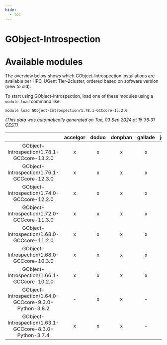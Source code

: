 ```yaml
---
hide:
  - toc
---
```


GObject-Introspection
=====================

# Available modules


The overview below shows which GObject-Introspection installations are available per HPC-UGent Tier-2cluster, ordered based on software version (new to old).

To start using GObject-Introspection, load one of these modules using a `module load` command like:

```shell
module load GObject-Introspection/1.78.1-GCCcore-13.2.0
```

*(This data was automatically generated on Tue, 03 Sep 2024 at 15:36:31 CEST)*  

| |accelgor|doduo|donphan|gallade|joltik|shinx|skitty|
| :---: | :---: | :---: | :---: | :---: | :---: | :---: | :---: |
|GObject-Introspection/1.78.1-GCCcore-13.2.0|x|x|x|x|x|x|x|
|GObject-Introspection/1.76.1-GCCcore-12.3.0|x|x|x|x|x|x|x|
|GObject-Introspection/1.74.0-GCCcore-12.2.0|x|x|x|x|x|-|x|
|GObject-Introspection/1.72.0-GCCcore-11.3.0|x|x|x|x|x|x|x|
|GObject-Introspection/1.68.0-GCCcore-11.2.0|x|x|x|x|x|-|x|
|GObject-Introspection/1.68.0-GCCcore-10.3.0|x|x|x|x|x|-|x|
|GObject-Introspection/1.66.1-GCCcore-10.2.0|x|x|x|x|x|-|x|
|GObject-Introspection/1.64.0-GCCcore-9.3.0-Python-3.8.2|-|x|x|-|x|-|x|
|GObject-Introspection/1.63.1-GCCcore-8.3.0-Python-3.7.4|x|x|x|-|x|-|x|
